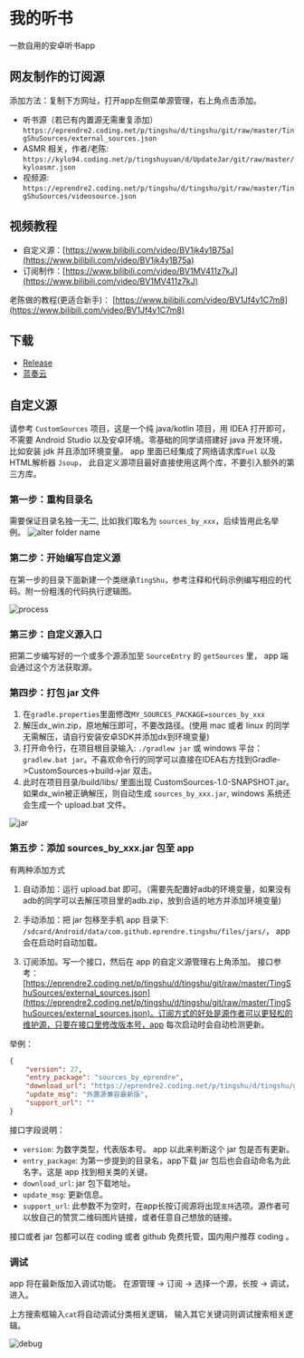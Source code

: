 # 我的听书

一款自用的安卓听书app

## 网友制作的订阅源

添加方法：复制下方网址，打开app左侧菜单源管理，右上角点击添加。

* 听书源（若已有内置源无需重复添加） `https://eprendre2.coding.net/p/tingshu/d/tingshu/git/raw/master/TingShuSources/external_sources.json`
* ASMR 相关，作者/老陈: `https://kylo94.coding.net/p/tingshuyuan/d/UpdateJar/git/raw/master/kyloasmr.json`
* 视频源: `https://eprendre2.coding.net/p/tingshu/d/tingshu/git/raw/master/TingShuSources/videosource.json`

## 视频教程

* 自定义源：[https://www.bilibili.com/video/BV1jk4y1B75a](https://www.bilibili.com/video/BV1jk4y1B75a)
* 订阅制作：[https://www.bilibili.com/video/BV1MV411z7kJ](https://www.bilibili.com/video/BV1MV411z7kJ)

老陈做的教程(更适合新手)： [https://www.bilibili.com/video/BV1Jf4y1C7m8](https://www.bilibili.com/video/BV1Jf4y1C7m8)

## 下载

* [Release](https://github.com/eprendre/tingshu/releases)
* [蓝奏云](https://pan.lanzoux.com/b873905)

## 自定义源

请参考 `CustomSources` 项目，这是一个纯 java/kotlin 项目，用 IDEA 打开即可，不需要 Android Studio 以及安卓环境。零基础的同学请搭建好 java 开发环境，比如安装 jdk 并且添加环境变量。
app 里面已经集成了网络请求库`Fuel` 以及HTML解析器 `Jsoup`， 此自定义源项目最好直接使用这两个库，不要引入额外的第三方库。

### 第一步：重构目录名

需要保证目录名独一无二, 比如我们取名为 `sources_by_xxx`，后续皆用此名举例。
![alter folder name](art/sources1.jpg)

### 第二步：开始编写自定义源

在第一步的目录下面新建一个类继承`TingShu`，参考注释和代码示例编写相应的代码。附一份粗浅的代码执行逻辑图。

![process](art/sources5.png)

### 第三步：自定义源入口

把第二步编写好的一个或多个源添加至 `SourceEntry` 的 `getSources` 里， app 端会通过这个方法获取源。

### 第四步：打包 jar 文件

1. 在`gradle.properties`里面修改`MY_SOURCES_PACKAGE=sources_by_xxx`
1. 解压dx_win.zip，原地解压即可，不要改路径。(使用 mac 或者 linux 的同学无需解压，请自行安装安卓SDK并添加dx到环境变量)
1. 打开命令行，在项目根目录输入: `./gradlew jar` 或 windows 平台：`gradlew.bat jar`。不喜欢命令行的同学可以直接在IDEA右方找到Gradle->CustomSources->build->jar 双击。
1. 此时在项目目录/build/libs/ 里面出现 CustomSources-1.0-SNAPSHOT.jar。如果dx_win被正确解压，则自动生成 `sources_by_xxx.jar`, windows 系统还会生成一个 upload.bat 文件。

![jar](art/jar.png)

### 第五步：添加 sources_by_xxx.jar 包至 app

有两种添加方式

1. 自动添加：运行 upload.bat 即可。（需要先配置好adb的环境变量，如果没有adb的同学可以去解压项目里的adb.zip，放到合适的地方并添加环境变量)

1. 手动添加：把 jar 包移至手机 app 目录下: `/sdcard/Android/data/com.github.eprendre.tingshu/files/jars/`， app 会在启动时自动加载。

1. 订阅添加。写一个接口，然后在 app 的自定义源管理右上角添加。 接口参考：[https://eprendre2.coding.net/p/tingshu/d/tingshu/git/raw/master/TingShuSources/external_sources.json](https://eprendre2.coding.net/p/tingshu/d/tingshu/git/raw/master/TingShuSources/external_sources.json)。订阅方式的好处是源作者可以更轻松的维护源，只要在接口里修改版本号，app 每次启动时会自动检测更新。

举例：

```json
{
    "version": 27,
    "entry_package": "sources_by_eprendre",
    "download_url": "https://eprendre2.coding.net/p/tingshu/d/tingshu/git/raw/master/TingShuSources/sources_by_eprendre.jar",
    "update_msg": "外置源兼容最新版",
    "support_url": ""
}
```

接口字段说明：

* `version`: 为数字类型，代表版本号。 app 以此来判断这个 jar 包是否有更新。
* `entry_package`: 为第一步提到的目录名，app下载 jar 包后也会自动命名为此名字。这是 app 找到相关类的关键。
* `download_url`: jar 包下载地址。
* `update_msg`: 更新信息。
* `support_url`: 此参数不为空时，在app长按订阅源将出现`支持`选项。源作者可以放自己的赞赏二维码图片链接，或者任意自己想放的链接。

接口或者 jar 包都可以在 coding 或者 github 免费托管，国内用户推荐 coding 。

### 调试

app 将在最新版加入调试功能。
在源管理 -> 订阅 -> 选择一个源，长按 -> 调试，进入。

上方搜索框输入`cat`将自动调试分类相关逻辑， 输入其它关键词则调试搜索相关逻辑。

![debug](art/debug.png)
